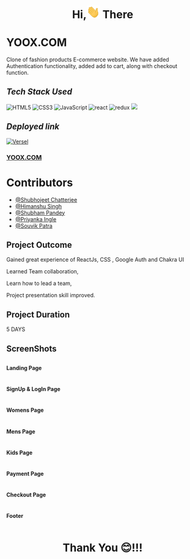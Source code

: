 <h1 align="center"> Hi,<img style="width: 35px;" src="https://raw.githubusercontent.com/ABSphreak/ABSphreak/master/gifs/Hi.gif" alt=""> There</h1>

# YOOX.COM
Clone of fashion products E-commerce website.  We have added Authentication functionality, added add to cart, along with checkout function.

<h2 align="left"><i>Tech Stack Used</i></h2>
<div align="left">
<img alt="HTML5" src="https://img.shields.io/badge/html5-%23E34F26.svg?style=for-the-badge&logo=html5&logoColor=white"/>
<img alt="CSS3" src="https://img.shields.io/badge/css3-%231572B6.svg?style=for-the-badge&logo=css3&logoColor=white"/> 
<img alt="JavaScript" src="https://img.shields.io/badge/javascript-%23323330.svg?style=for-the-badge&logo=javascript&logoColor=%23F7DF1E"/>
<img alt="react" src="https://img.shields.io/badge/React-20232A?style=for-the-badge&logo=react&logoColor=61DAFB" />
<img alt="redux" src="https://img.shields.io/badge/Redux-593D88?style=for-the-badge&logo=redux&logoColor=white" />  
<img alit="chakra" src="https://img.shields.io/badge/chakra-%234ED1C5.svg?style=for-the-badge&logo=chakraui&logoColor=white" />  
</div>

<h2 align="left"><i>Deployed link</i></h2>
  <a href="https://smart-point.vercel.app" target="_blank">
  <img alt="Versel" src="https://console.dev/img/favicons/vercel.com.png"/>
  </a>
<h3 align="left"><a href="https://smart-point.vercel.app" target="_blank">YOOX.COM</a></h3>

<h1>Contributors</h1>
    <ul>
        <li><a href="https://github.com/shubhojeet1" target="_blank">@Shubhojeet Chatterjee</a></li>
        <li><a href="https://github.com/HimanshuSingh1407" target="_blank">@Himanshu Singh</a></li>
        <li> <a href="https://github.com/Shubh596" target="_blank">@Shubham Pandey</a> </li>
        <li><a href="https://github.com/priyanka1565" target="_blank">@Priyanka Ingle</a></li>
        <li><a href="https://github.com/iam-souvik" target="_blank">@Souvik Patra</a></li>
    </ul>
<h2>Project Outcome</h2>
<p>Gained great experience of ReactJs, CSS , Google Auth and Chakra UI</p>
<p>Learned Team collaboration,</p>
<p>Learn how to lead a team,</p>
<p>Project presentation skill improved.</p>

<h2>Project Duration</h2>
<p> 5 DAYS</p>  

<h2>ScreenShots<h2>
<h4>Landing Page</h4>
<p></p>
 <div style="display: grid; grid-template-columns: repeat(2,1fr); gap:20px " >
  <img style="width: 100%;" src="https://i.ibb.co/9r3gB6x/Screenshot-2022-12-21-at-2-28-48-PM.png" alt="">
 </div>
 
 <h4>SignUp & LogIn Page</h4>
<p></p>
 <div style="display: grid; grid-template-columns: repeat(2,1fr); gap:20px " >
  <img style="width: 100%;" src="https://i.ibb.co/D1WGfb0/Screenshot-2022-12-21-at-2-45-48-PM.png" alt="">
 </div>

 
 <h4>Womens Page</h4>
<p></p>
 <div style="display: grid; grid-template-columns: repeat(2,1fr); gap:20px " >
  <img style="width: 100%;" src="https://i.ibb.co/r2xy1MQ/Screenshot-2022-12-21-at-2-40-02-PM.png" alt="">
 </div>
 
 <h4>Mens Page</h4>
<p></p>
 <div style="display: grid; grid-template-columns: repeat(2,1fr); gap:20px " >
  <img style="width: 100%;" src="https://i.ibb.co/Jvmr97n/Screenshot-2022-12-21-at-2-41-58-PM.png" alt="">
 </div>
 <h4>Kids Page</h4>
<p></p>
 <div style="display: grid; grid-template-columns: repeat(2,1fr); gap:20px " >
  <img style="width: 100%;" src="https://i.ibb.co/9ZHjwKv/Screenshot-2022-12-21-at-2-43-48-PM.png" alt="">
 </div>
 
  <h4>Payment Page</h4>
<p></p>
 <div style="display: grid; grid-template-columns: repeat(2,1fr); gap:20px " >
  <img style="width: 100%;" src="https://i.ibb.co/YPp28cg/Screenshot-2022-12-21-at-2-47-57-PM.png" alt="">
 </div>
  <h4>Checkout Page</h4>
<p></p>
 <div style="display: grid; grid-template-columns: repeat(2,1fr); gap:20px " >
  <img style="width: 100%;" src="https://i.ibb.co/q51Lthb/Screenshot-2022-12-21-at-2-47-30-PM.png" alt="">
 </div>
 
 <h4>Footer</h4>
<p></p>
 <div style="display: grid; grid-template-columns: repeat(2,1fr); gap:20px " >
  <img style="width: 100%;" src="https://i.ibb.co/zF6nk6D/Screenshot-2022-12-21-at-2-50-32-PM.png" alt="">
 </div>



<h1 align="center"> Thank You 😊!!!</h1>
